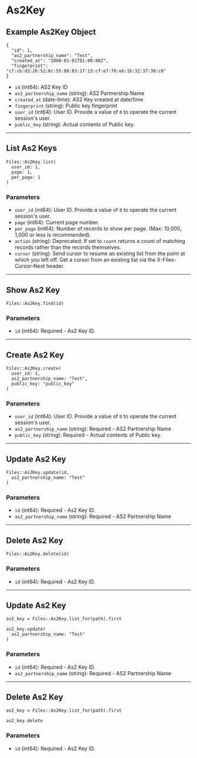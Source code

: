 # As2Key

## Example As2Key Object

```
{
  "id": 1,
  "as2_partnership_name": "Test",
  "created_at": "2000-01-01T01:00:00Z",
  "fingerprint": "cf:cb:d3:26:52:6c:55:88:83:17:13:cf:e7:70:eb:1b:32:37:38:c0"
}
```

* `id` (int64): AS2 Key ID
* `as2_partnership_name` (string): AS2 Partnership Name
* `created_at` (date-time): AS2 Key created at date/time
* `fingerprint` (string): Public key fingerprint
* `user_id` (int64): User ID.  Provide a value of `0` to operate the current session's user.
* `public_key` (string): Actual contents of Public key.


---

## List As2 Keys

```
Files::As2Key.list(
  user_id: 1, 
  page: 1, 
  per_page: 1
)
```

### Parameters

* `user_id` (int64): User ID.  Provide a value of `0` to operate the current session's user.
* `page` (int64): Current page number.
* `per_page` (int64): Number of records to show per page.  (Max: 10,000, 1,000 or less is recommended).
* `action` (string): Deprecated: If set to `count` returns a count of matching records rather than the records themselves.
* `cursor` (string): Send cursor to resume an existing list from the point at which you left off.  Get a cursor from an existing list via the X-Files-Cursor-Next header.


---

## Show As2 Key

```
Files::As2Key.find(id)
```

### Parameters

* `id` (int64): Required - As2 Key ID.


---

## Create As2 Key

```
Files::As2Key.create(
  user_id: 1, 
  as2_partnership_name: "Test", 
  public_key: "public_key"
)
```

### Parameters

* `user_id` (int64): User ID.  Provide a value of `0` to operate the current session's user.
* `as2_partnership_name` (string): Required - AS2 Partnership Name
* `public_key` (string): Required - Actual contents of Public key.


---

## Update As2 Key

```
Files::As2Key.update(id, 
  as2_partnership_name: "Test"
)
```

### Parameters

* `id` (int64): Required - As2 Key ID.
* `as2_partnership_name` (string): Required - AS2 Partnership Name


---

## Delete As2 Key

```
Files::As2Key.delete(id)
```

### Parameters

* `id` (int64): Required - As2 Key ID.


---

## Update As2 Key

```
as2_key = Files::As2Key.list_for(path).first

as2_key.update(
  as2_partnership_name: "Test"
)
```

### Parameters

* `id` (int64): Required - As2 Key ID.
* `as2_partnership_name` (string): Required - AS2 Partnership Name


---

## Delete As2 Key

```
as2_key = Files::As2Key.list_for(path).first

as2_key.delete
```

### Parameters

* `id` (int64): Required - As2 Key ID.
